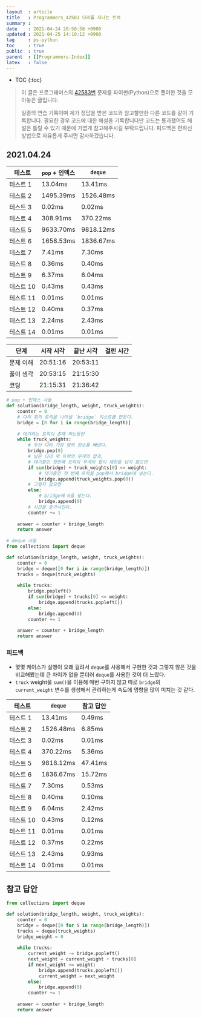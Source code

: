 ```yaml
---
layout  : article
title   : Programmers_42583 다리를 지나는 트럭
summary : 
date    : 2021-04-24 20:50:58 +0900
updated : 2021-04-25 14:10:12 +0900
tag     : ps-python
toc     : true
public  : true
parent  : [[Programmers-Index]]
latex   : false
---
```

* TOC
{:toc}

>이 글은 프로그래머스의 [42583번](https://programmers.co.kr/learn/courses/30/lessons/42583) 문제를 파이썬(Python)으로 풀이한 것을 모아놓은 글입니다.
>
> 일종의 연습 기록이며 제가 정답을 받은 코드와 참고할만한 다른 코드를 같이 기록합니다. 필요한 경우 코드에 대한 해설을 기록합니다만 코드는 통과했어도 해설은 틀릴 수 있기 때문에 가볍게 참고해주시길 부탁드립니다. 피드백은 편하신 방법으로 자유롭게 주시면 감사하겠습니다.

## 2021.04.24

| 테스트    | `pop` + 인덱스 | `deque`   |
| --------- | -------------- | --------- |
| 테스트 1  | 13.04ms        | 13.41ms   |
| 테스트 2  | 1495.39ms      | 1526.48ms |
| 테스트 3  | 0.02ms         | 0.02ms    |
| 테스트 4  | 308.91ms       | 370.22ms  |
| 테스트 5  | 9633.70ms      | 9818.12ms |
| 테스트 6  | 1658.53ms      | 1836.67ms |
| 테스트 7  | 7.41ms         | 7.30ms    |
| 테스트 8  | 0.36ms         | 0.40ms    |
| 테스트 9  | 6.37ms         | 6.04ms    |
| 테스트 10 | 0.43ms         | 0.43ms    |
| 테스트 11 | 0.01ms         | 0.01ms    |
| 테스트 12 | 0.40ms         | 0.37ms    |
| 테스트 13 | 2.24ms         | 2.43ms    |
| 테스트 14 | 0.01ms         | 0.01ms    |

| 단계      | 시작 시각 | 끝난 시각 | 걸린 시간 |
| --------- | --------- | --------- | --------- |
| 문제 이해 | 20:51:16  | 20:53:11  |           |
| 풀이 생각 | 20:53:15  | 21:15:30  |           |
| 코딩      | 21:15:31  | 21:36:42  |           |

```python
# pop + 인덱스 사용
def solution(bridge_length, weight, truck_weights):
    counter = 0
    # 다리 위의 트럭을 나타낼 `bridge` 리스트를 만든다.
    bridge = [0 for i in range(bridge_length)]
    
    # 대기하는 트럭이 존재 하는동안
    while truck_weights:
        # 우선 다리 가장 앞의 원소를 빼낸다.
        bridge.pop(0)
        # 남은 다리 위 트럭의 무게의 합과,
        # 대기중인 첫번째 트럭의 무게의 합이 제한을 넘지 않으면
        if sum(bridge) + truck_weights[0] <= weight:
            # 대기중인 첫 번째 트럭을 pop해서 bridge에 넣는다.
            bridge.append(truck_weights.pop(0))
        # 그렇지 않으면
        else:
            # bridge에 0을 넣는다.
            bridge.append(0)
        # 시간을 증가시킨다.
        counter += 1
    
    answer = counter + bridge_length
    return answer
    
# deque 사용
from collections import deque

def solution(bridge_length, weight, truck_weights):
    counter = 0
    bridge = deque([0 for i in range(bridge_length)])
    trucks = deque(truck_weights)
    
    while trucks:
        bridge.popleft()
        if sum(bridge) + trucks[0] <= weight:
            bridge.append(trucks.popleft())
        else:
            bridge.append(0)
        counter += 1
    
    answer = counter + bridge_length
    return answer
```

### 피드백

* 몇몇 케이스가 실행이 오래 걸려서 `deque`를 사용해서 구현한 것과 그렇지 않은 것을 비교해봤는데 큰 차이가 없을 뿐더러 `deque`를 사용한 것이 더 느렸다.
* `truck` weight을 `sum()`을 이용해 매번 구하지 않고 따로 `bridge`의 `current_weight` 변수를 생성해서 관리하는게 속도에 영향을 많이 미치는 것 같다.

| 테스트    | `deque`   | 참고 답안 |
| --------- | --------- | --------- |
| 테스트 1  | 13.41ms   | 0.49ms    |
| 테스트 2  | 1526.48ms | 6.85ms    |
| 테스트 3  | 0.02ms    | 0.01ms    |
| 테스트 4  | 370.22ms  | 5.36ms    |
| 테스트 5  | 9818.12ms | 47.41ms   |
| 테스트 6  | 1836.67ms | 15.72ms   |
| 테스트 7  | 7.30ms    | 0.53ms    |
| 테스트 8  | 0.40ms    | 0.10ms    |
| 테스트 9  | 6.04ms    | 2.42ms    |
| 테스트 10 | 0.43ms    | 0.12ms    |
| 테스트 11 | 0.01ms    | 0.01ms    |
| 테스트 12 | 0.37ms    | 0.22ms    |
| 테스트 13 | 2.43ms    | 0.93ms    |
| 테스트 14 | 0.01ms    | 0.01ms    |

## 참고 답안

```python
from collections import deque

def solution(bridge_length, weight, truck_weights):
    counter = 0
    bridge = deque([0 for i in range(bridge_length)])
    trucks = deque(truck_weights)
    bridge_weight = 0
    
    while trucks:
        current_weight -= bridge.popleft()
        next_weight = current_weight + trucks[0]
        if next_weight <= weight:
            bridge.append(trucks.popleft())
            current_weight = next_weight
        else:
            bridge.append(0)
        counter += 1
    
    answer = counter + bridge_length
    return answer
```
